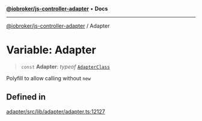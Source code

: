 [**@iobroker/js-controller-adapter**](../README.md) • **Docs**

***

[@iobroker/js-controller-adapter](../globals.md) / Adapter

# Variable: Adapter

> `const` **Adapter**: *typeof* [`AdapterClass`](../classes/AdapterClass.md)

Polyfill to allow calling without `new`

## Defined in

[adapter/src/lib/adapter/adapter.ts:12127](https://github.com/ioBroker/ioBroker.js-controller/blob/3f7dfd7110e5b0031cea7f51684c94438886c7d3/packages/adapter/src/lib/adapter/adapter.ts#L12127)
